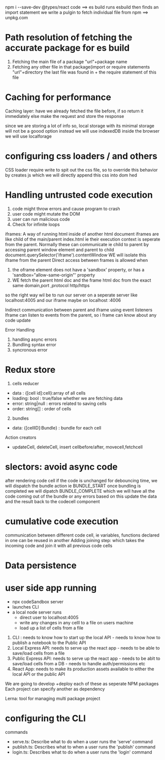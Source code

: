 npm i --save-dev @types/react
code ==> es build runs
esbuild then finds an import statement
we write a pulgin to fetch individual file from npm ==> unpkg.com

# Path resolution of fetching the accurate package for es build

1. Fetching the main file of a package
   "url"+package name
2. Fetching any other file in that package(import or require statements
   "url"+directory the last file was found in + the require statement of this file

# Caching for performance

Caching layer: have we already fetched the file before, if so return it immediately else make the request and store the response

since we are storing a lot of info so, local storage with its minimal storage will not be a goood option
instead we will use indexedDB inside the browser
we will use localforage

# configuring css loaders / and others

CSS loader require write to spit out the css file, so to override this behavior by creates js which we will directly append this css into dom hed

# Handling untrusted code execution

1.  code might throw errors and cause program to crash
2.  user code might mutate the DOM
3.  user can run malicious code
4.  Check for infinite loops

iframes: A way of running html inside of another html document
iframes are like child of the main/parent index.html ie their execution context is seperate from the parent. Normally these can communicate
ie child to parent by accessing parent window element and parent to child document.querySelector('iframe').contentWindow
WE will isolate this iframe from the parent
Direct access between frames is allowed when

1. the oframe element does not have a 'sandbox' property, or has a 'sandbox="allow-same-origin"' property
2. WE fetch the parent html doc and the frame html doc from the exact same domain,port ,protocol http/https

so the right way wil be to run our server on a seperate server like localhost:4005 and our iframe maybe on localhost :4006

Indirect communication between parent and iframe using event listeners
Iframe can listen to events from the parent, so i frame can know about any code update

Error Handling

1. handling async errors
2. Bundling syntax error
3. syncronous error

# Redux store

1. cells reducer

- data : {[cell id]:cell}:array of all cells
- loading: bool : true/false whether we are fetching data
- error: string|null : errors related to saving cells
- order: string[] : order of cells

2. bundles

- data: {[cellID]:Bundle} : bundle for each cell

Action creators

- updateCell, deleteCell, insert cellbefore/after, movecell,fetchcell

# slectors: avoid async code

after rendering code cell
if the code is unchanged for debouncing time, we will dispatch the bundle action ie BUNDLE_START
once bundling is completed we will dipatch BUNDLE_COMPLETE which we will have all the code coming out of the bundle
or any errors
based on this update the data and the result back to the codecell component

# cumulative code execution

communication between different code cell, ie variables, functions declared in one can be reused in another
Adding joining step: which takes the incoming code and join it with all previous code cells

# Data persistence

# user side app running

- npx codeSandbox server
- launches CLI
- a local node server runs
  - direct user to localhost:4005
  - write any changes in any celll to a file on users machine
  - load up a list of cells from a file

1. CLI : needs to know how to start up the local API - needs to know how to publish a notebook to the Public API
2. Local Express API: needs to serve up the react app - needs to be able to save/load cells from a file
3. Public Express API: needs to serve up the react app - needs to be ablt to save/load cells from a DB - needs to handle auth/permissions etc
4. React App: needs to make its production assets available to either the local API or the public API

We are going to develop +deploy each of these as seperate NPM packages
Each project can specify another as dependency

Lerna: tool for managing multi package project

# configuring the CLI

commands

- serve.ts: Describe what to do when a user runs the 'serve' command
- publish.ts: Describes what to when a user runs the 'publish' command
- login.ts: Describes what to do when a user runs the 'login' command
